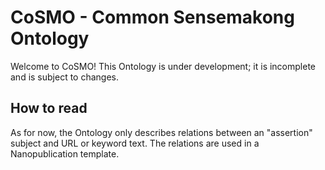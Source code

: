 # CoSMO - Common Sensemakong Ontology
Welcome to CoSMO! This Ontology is under development; it is incomplete and is subject to changes.
## How to read
As for now, the Ontology only describes relations between an "assertion" subject and URL or keyword text. The relations are used in a Nanopublication template.   
